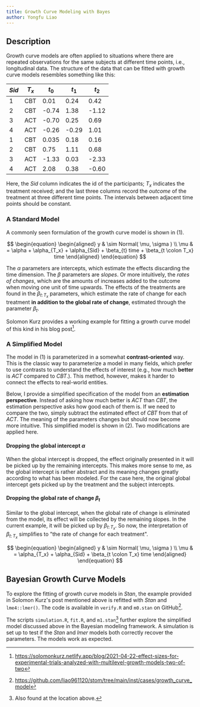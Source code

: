 ```yaml
---
title: Growth Curve Modeling with Bayes
author: Yongfu Liao
---
```



Description
-----------

Growth curve models are often applied to situations where there are repeated
observations for the same subjects at different time points, i.e., longitudinal
data. The structure of the data that can be fitted with growth curve models
resembles something like this:

| $Sid$ | $T_x$ | $t_0$ | $t_1$ | $t_2$ |
|-------|-------|-------|-------|-------|
| 1     | CBT   | 0.01  | 0.24  | 0.42  |
| 2     | CBT   | -0.74 | 1.38  | -1.12 |
| 3     | ACT   | -0.70 | 0.25  | 0.69  |
| 4     | ACT   | -0.26 | -0.29 | 1.01  |
| 1     | CBT   | 0.035 | 0.18  | 0.16  |
| 2     | CBT   | 0.75  | 1.11  | 0.68  |
| 3     | ACT   | -1.33 | 0.03  | -2.33 |
| 4     | ACT   | 2.08  | 0.38  | -0.60 |

Here, the $Sid$ column indicates the id of the participants; $T_x$ indicates
the treatment received; and the last three columns record the _outcome_ of the
treatment at three different time points. The intervals between adjacent time
points should be constant. 


### A Standard Model

A commonly seen formulation of the growth curve model is shown in (1).

$$
\begin{equation}
    \begin{aligned}
    y   & \sim Normal( \mu, \sigma )  \\
    \mu &  = \alpha + \alpha_{T_x} + \alpha_{Sid} + \beta_{t} time + \beta_{t \colon T_x} time
    \end{aligned}
\end{equation}
$$

The $\alpha$ parameters are intercepts, which estimate the effects discarding
the time dimension. The $\beta$ parameters are _slopes_. Or more intuitively,
the _rates of changes_, which are the amounts of increases added to the outcome
when moving one unit of time upwards. The effects of the treatments are found in
the $\beta_{t \colon T_x}$ parameters, which estimate the rate of change for
each treatment **in addition to the global rate of change**, estimated through
the parameter $\beta_{t}$.

Solomon Kurz provides a working example for fitting a growth curve model of this
kind in his blog post[^post].


### A Simplified Model

The model in (1) is parameterized in a somewhat **contrast-oriented** way. This
is the classic way to parameterize a model in many fields, which prefer to use
contrasts to understand the effects of interest (e.g., how much **better** is
_ACT_ compared to _CBT_.). This method, however, makes it harder to connect the
effects to real-world entities.

Below, I provide a simplified specification of the model from an **estimation
perspective**. Instead of asking how much better is _ACT_ than _CBT_, the
estimation perspective asks how good each of them is. If we need to compare the
two, simply subtract the estimated effect of _CBT_ from that of _ACT_. The
meaning of the parameters changes but should now become more intuitive. This
simplified model is shown in (2). Two modifications are applied here.

#### Dropping the global intercept $\alpha$

When the global intercept is dropped, the effect originally presented in it
will be picked up by the remaining intercepts. This makes more sense to me, as
the global intercept is rather abstract and its meaning changes greatly
according to what has been modeled. For the case here, the original global
intercept gets picked up by the treatment and the subject intercepts.

#### Dropping the global rate of change $\beta_t$

Similar to the global intercept, when the global rate of change is eliminated
from the model, its effect will be collected by the remaining slopes. In the
current example, it will be picked up by $\beta_{t \colon T_x}$. So now, the
interpretation of $\beta_{t \colon T_x}$ simplifies to "the rate of change for
each treatment".

$$
\begin{equation}
    \begin{aligned}
    y   & \sim Normal( \mu, \sigma )  \\
    \mu &  = \alpha_{T_x} + \alpha_{Sid} + \beta_{t \colon T_x} time
    \end{aligned}
\end{equation}
$$



Bayesian Growth Curve Models
----------------------------

To explore the fitting of growth curve models in *Stan*, the example provided in
Solomon Kurz's post mentioned above is refitted with *Stan* and `lme4::lmer()`.
The code is available in `verify.R` and `m0.stan` on GitHub[^repo].

The scripts `simulation.R`, `fit.R`, and `m1.stan`[^note] further explore the
simplified model discussed above in the Bayesian modeling framework. A
simulation is set up to test if the *Stan* and *lmer* models both correctly
recover the parameters. The models work as expected.



[^post]: <https://solomonkurz.netlify.app/blog/2021-04-22-effect-sizes-for-experimental-trials-analyzed-with-multilevel-growth-models-two-of-two>
[^repo]: <https://github.com/liao961120/stom/tree/main/inst/cases/growth_curve_model>
[^note]: Also found at the location above.
